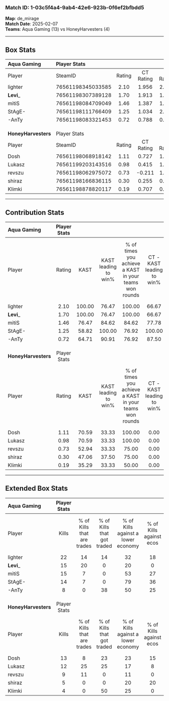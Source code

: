 ### Match ID: 1-03c5f4a4-9ab4-42e6-923b-0f6ef2bfbdd5  
**Map**: de_mirage  
**Match Date**: 2025-02-07  
**Teams**: Aqua Gaming (13) vs HoneyHarvesters (4)  

---  

## Box Stats  

| **Aqua Gaming**     | Player Stats      |        |           |          |        |       |       |         |        |      |     |
| :- | :- | :-: | :-: | :-: | :-: | :-: | :-: | :-: | :-: | :-: | :-: |
| Player              | SteamID           | Rating | CT Rating | T Rating |  KAST  |  ADR  | Kills | Assists | Deaths | K/D  | HS% |
| lighter             | 76561198345033585 |  2.10  |   1.956   |  2.559   | 100.00 | 152.9 |  22   |    8    |   11   | 2.00 | 59  |
| __Levi___           | 76561198307389128 |  1.70  |   1.913   |  1.309   | 100.00 | 82.5  |  15   |    2    |   4    | 3.75 | 53  |
| mitiS               | 76561198084709049 |  1.46  |   1.387   |  1.872   | 76.47  | 88.8  |  15   |    3    |   7    | 2.14 | 46  |
| StAgE-              | 76561198111766409 |  1.25  |   1.034   |  2.003   | 58.82  | 95.1  |  14   |    5    |   9    | 1.56 | 28  |
| -AnTy               | 76561198083321453 |  0.72  |   0.788   |  0.765   | 64.71  | 40.8  |   8   |    4    |   12   | 0.67 | 62  |
|                     |                   |        |           |          |        |       |       |         |        |      |     |
|                     |                   |        |           |          |        |       |       |         |        |      |     |
|                     |                   |        |           |          |        |       |       |         |        |      |     |
| **HoneyHarvesters** | Player Stats      |        |           |          |        |       |       |         |        |      |     |
| Player              | SteamID           | Rating | CT Rating | T Rating |  KAST  |  ADR  | Kills | Assists | Deaths | K/D  | HS% |
| Dosh                | 76561198068918142 |  1.11  |   0.727   |  1.406   | 70.59  | 82.7  |  13   |    3    |   13   | 1.00 | 38  |
| Lukasz              | 76561199203143516 |  0.98  |   0.415   |  1.215   | 70.59  | 88.4  |  12   |    2    |   16   | 0.75 | 50  |
| revszu              | 76561198062975072 |  0.73  |  -0.211   |  1.121   | 52.94  | 73.7  |   9   |    4    |   14   | 0.64 | 55  |
| shiraz              | 76561198166836115 |  0.30  |   0.255   |  0.367   | 47.06  | 38.1  |   5   |    4    |   16   | 0.31 | 60  |
| Klimki              | 76561198878820117 |  0.19  |   0.707   |  0.021   | 35.29  | 39.8  |   4   |    2    |   15   | 0.27 | 50  |
---  

## Contribution Stats  

| **Aqua Gaming**     | Player Stats |        |                      |                                                        |                           |                                                             |                          |                                                            |
| :- | :-: | :-: | :-: | :-: | :-: | :-: | :-: | :-: |
| Player              |    Rating    |  KAST  | KAST leading to win% | % of times you achieve a KAST in your teams won rounds | CT - KAST leading to win% | CT - % of times you achieve a KAST in your teams won rounds | T - KAST leading to win% | T - % of times you achieve a KAST in your teams won rounds |
| lighter             |     2.10     | 100.00 |        76.47         |                         100.00                         |           66.67           |                           100.00                            |          100.00          |                           100.00                           |
| __Levi___           |     1.70     | 100.00 |        76.47         |                         100.00                         |           66.67           |                           100.00                            |          100.00          |                           100.00                           |
| mitiS               |     1.46     | 76.47  |        84.62         |                         84.62                          |           77.78           |                            87.50                            |          100.00          |                           80.00                            |
| StAgE-              |     1.25     | 58.82  |        100.00        |                         76.92                          |          100.00           |                            75.00                            |          100.00          |                           80.00                            |
| -AnTy               |     0.72     | 64.71  |        90.91         |                         76.92                          |           87.50           |                            87.50                            |          100.00          |                           60.00                            |
|                     |              |        |                      |                                                        |                           |                                                             |                          |                                                            |
|                     |              |        |                      |                                                        |                           |                                                             |                          |                                                            |
|                     |              |        |                      |                                                        |                           |                                                             |                          |                                                            |
| **HoneyHarvesters** | Player Stats |        |                      |                                                        |                           |                                                             |                          |                                                            |
| Player              |    Rating    |  KAST  | KAST leading to win% | % of times you achieve a KAST in your teams won rounds | CT - KAST leading to win% | CT - % of times you achieve a KAST in your teams won rounds | T - KAST leading to win% | T - % of times you achieve a KAST in your teams won rounds |
| Dosh                |     1.11     | 70.59  |        33.33         |                         100.00                         |           0.00            |                            0.00                             |          44.44           |                           100.00                           |
| Lukasz              |     0.98     | 70.59  |        33.33         |                         100.00                         |           0.00            |                            0.00                             |          40.00           |                           100.00                           |
| revszu              |     0.73     | 52.94  |        33.33         |                         75.00                          |           0.00            |                            0.00                             |          37.50           |                           75.00                            |
| shiraz              |     0.30     | 47.06  |        37.50         |                         75.00                          |           0.00            |                            0.00                             |          60.00           |                           75.00                            |
| Klimki              |     0.19     | 35.29  |        33.33         |                         50.00                          |           0.00            |                            0.00                             |          50.00           |                           50.00                            |
---  

## Extended Box Stats  

| **Aqua Gaming**     | Player Stats |                            |                            |                                    |                         |                              |                                 |        |                             |                                     |                          |                               |                            |
| :- | :-: | :-: | :-: | :-: | :-: | :-: | :-: | :-: | :-: | :-: | :-: | :-: | :-: |
| Player              |    Kills     | % of Kills that are trades | % of Kills that got traded | % of Kills against a lower economy | % of Kills against ecos | % of Kills that are flawless | % of Kills that are close duels | Deaths | % of Deaths that get traded | % of Deaths against a lower economy | % of Deaths against ecos | % of Deaths that are flawless | % of Deaths that are close |
| lighter             |      22      |             14             |             14             |                 32                 |           18            |              64              |                5                |   11   |              9              |                 36                  |            9             |              64               |             18             |
| __Levi___           |      15      |             20             |             0              |                 20                 |            0            |              40              |                7                |   4    |             25              |                 50                  |            0             |              100              |             0              |
| mitiS               |      15      |             7              |             0              |                 53                 |           27            |              67              |               13                |   7    |             29              |                 14                  |            0             |              29               |             14             |
| StAgE-              |      14      |             7              |             0              |                 79                 |           36            |              64              |                7                |   9    |             22              |                 22                  |            0             |              78               |             11             |
| -AnTy               |      8       |             0              |             38             |                 50                 |           25            |              63              |               13                |   12   |             17              |                 25                  |            8             |              67               |             8              |
|                     |              |                            |                            |                                    |                         |                              |                                 |        |                             |                                     |                          |                               |                            |
|                     |              |                            |                            |                                    |                         |                              |                                 |        |                             |                                     |                          |                               |                            |
|                     |              |                            |                            |                                    |                         |                              |                                 |        |                             |                                     |                          |                               |                            |
| **HoneyHarvesters** | Player Stats |                            |                            |                                    |                         |                              |                                 |        |                             |                                     |                          |                               |                            |
| Player              |    Kills     | % of Kills that are trades | % of Kills that got traded | % of Kills against a lower economy | % of Kills against ecos | % of Kills that are flawless | % of Kills that are close duels | Deaths | % of Deaths that get traded | % of Deaths against a lower economy | % of Deaths against ecos | % of Deaths that are flawless | % of Deaths that are close |
| Dosh                |      13      |             8              |             23             |                 23                 |           15            |              69              |                8                |   13   |             23              |                  8                  |            0             |              54               |             0              |
| Lukasz              |      12      |             25             |             25             |                 17                 |            8            |              75              |               17                |   16   |              0              |                 13                  |            6             |              56               |             13             |
| revszu              |      9       |             11             |             0              |                 11                 |            0            |              78              |                0                |   14   |              0              |                 14                  |            7             |              57               |             14             |
| shiraz              |      5       |             0              |             0              |                 20                 |           20            |              40              |               40                |   16   |             13              |                  6                  |            0             |              69               |             0              |
| Klimki              |      4       |             0              |             50             |                 25                 |            0            |              25              |                0                |   15   |              7              |                 13                  |            7             |              67               |             13             |

